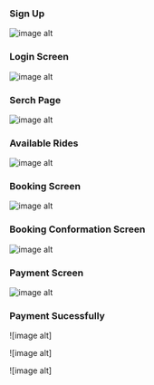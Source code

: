 ### Sign Up
![image alt](https://github.com/bharathpagilla/flutter-ecoride/blob/f4a710130fee3ecc03aa0483fdee7c4867b283c5/git%20images/signup.jpg)
### Login Screen
![image alt](https://github.com/bharathpagilla/flutter-ecoride/blob/664e86652e9817ade71ccb1b971153e0171ecda4/git%20images/login.jpg)
### Serch Page
![image alt](https://github.com/bharathpagilla/flutter-ecoride/blob/fad3692efed83c662fde9ca89fd90a8b29773c43/git%20images/search.jpg)
### Available Rides
![image alt](https://github.com/bharathpagilla/flutter-ecoride/blob/66c3c5025d9e5b9ecbc635c00cf1e11d4f7e700d/git%20images/avaliable.jpg)
### Booking Screen
![image alt](https://github.com/bharathpagilla/flutter-ecoride/blob/bdfe2169c4189cd1d02bee0d9199e052e40f7931/git%20images/booking.jpg)
### Booking Conformation Screen
![image alt](https://github.com/bharathpagilla/flutter-ecoride/blob/b4a00b46a079c5d80b7d71dadbfe87daad4f38b3/git%20images/booking%20con.jpg)
### Payment Screen
![image alt](https://github.com/bharathpagilla/flutter-ecoride/blob/d8cb6dae85dda9f02538b7f4983774f1b589b95b/git%20images/payment.jpg)
### Payment Sucessfully
![image alt]

![image alt]

![image alt]

